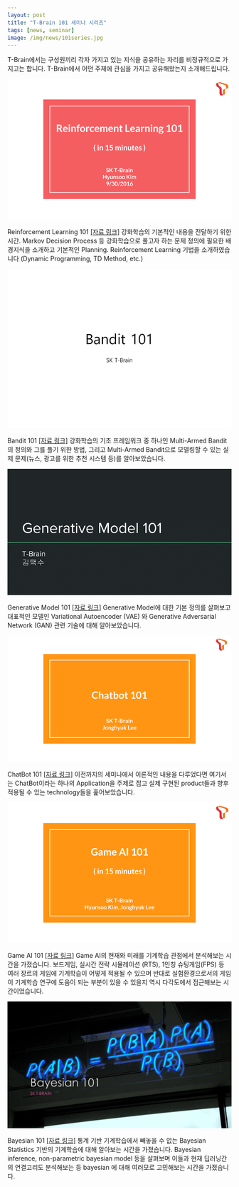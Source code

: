 ```yaml
---
layout: post
title: "T-Brain 101 세미나 시리즈"
tags: [news, seminar]
image: /img/news/101series.jpg
---
```


T-Brain에서는 구성원끼리 각자 가지고 있는 지식을 공유하는 자리를 비정규적으로 가지고는 합니다. T-Brain에서 어떤 주제에 관심을 가지고 공유해왔는지 소개해드립니다.



![img1](/img/news/101_1.png)

Reinforcement Learning 101 [[자료 링크]](https://www.facebook.com/SKTBrain/posts/311444575893030)
강화학습의 기본적인 내용을 전달하기 위한 시간. Markov Decision Process 등 강화학습으로 풀고자 하는 문제 정의에 필요한 배경지식을 소개하고 기본적인 Planning. Reinforcement Learning 기법을 소개하였습니다 (Dynamic Programming, TD Method, etc.)



![img1](/img/news/101_2.png)

Bandit 101 [[자료 링크]](https://www.facebook.com/SKTBrain/posts/313678162336338)
강화학습의 기초 프레임워크 중 하나인 Multi-Armed Bandit의 정의와 그를 풀기 위한 방법, 그리고 Multi-Armed Bandit으로 모델링할 수 있는 실제 문제(뉴스, 광고를 위한 추천 시스템 등)를 알아보았습니다.



![img1](/img/news/101_3.png)

Generative Model 101 [[자료 링크]](https://www.facebook.com/SKTBrain/posts/313726382331516)
Generative Model에 대한 기본 정의를 살펴보고 대표적인 모델인 Variational Autoencoder (VAE) 와 Generative Adversarial Network (GAN) 관련 기술에 대해 알아보았습니다.



![img1](/img/news/101_4.png)

ChatBot 101 [[자료 링크]](https://www.facebook.com/SKTBrain/posts/314711442233010) 
이전까지의 세미나에서 이론적인 내용을 다루었다면 여기서는 ChatBot이라는 하나의 Application을 주제로 잡고 실제 구현된 product들과 향후 적용될 수 있는 technology들을 훑어보았습니다.



![img1](/img/news/101_5.png)

Game AI 101 [[자료 링크]](https://www.facebook.com/SKTBrain/posts/316808125356675)
Game AI의 현재와 미래를 기계학습 관점에서 분석해보는 시간을 가졌습니다. 보드게임, 실시간 전략 시뮬레이션 (RTS), 1인칭 슈팅게임(FPS) 등 여러 장르의 게임에 기계학습이 어떻게 적용될 수 있으며 반대로 실험환경으로서의 게임이 기계학습 연구에 도움이 되는 부분이 있을 수 있을지 역시 다각도에서 접근해보는 시간이었습니다.



![img1](/img/news/101series.jpg)

Bayesian 101 [[자료 링크]](https://www.facebook.com/SKTBrain/posts/337638676606953)
통계 기반 기계학습에서 빼놓을 수 없는 Bayesian Statistics 기반의 기계학습에 대해 알아보는 시간을 가졌습니다. Bayesian inference, non-parametric bayesian model 등을 살펴보며 이들과 현재 딥러닝간의 연결고리도 분석해보는 등 bayesian 에 대해 여러모로 고민해보는 시간을 가졌습니다.

